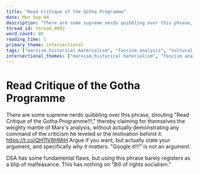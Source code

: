 ```yaml
---
title: "Read Critique of the Gotha Programme"
date: Mon Sep 04
description: "There are some supreme nerds quibbling over this phrase, shouting 'Read Critique of the Gotha Programme!!!,' thereby claiming for themselves the weighty mantle..."
thread_id: thread_0992
word_count: 86
reading_time: 1
primary_theme: intersectional
tags: ["marxism_historical materialism", "fascism analysis", "cultural criticism"]
intersectional_themes: ["marxism_historical materialism", "fascism analysis", "cultural criticism"]
---
```


# Read Critique of the Gotha Programme

There are some supreme nerds quibbling over this phrase, shouting "Read Critique of the Gotha Programme!!!," thereby claiming for themselves the weighty mantle of Marx's analysis, without actually demonstrating any command of the criticism he leveled or the motivation behind it. https://t.co/QH7IV8HMiH Argue if you want, but actually state your argument, and specifically *why it matters*. "Google it!!!" is not an argument.

DSA has some fundamental flaws, but using this phrase barely registers as a blip of malfeasance. This has nothing on "Bill of rights socialism."